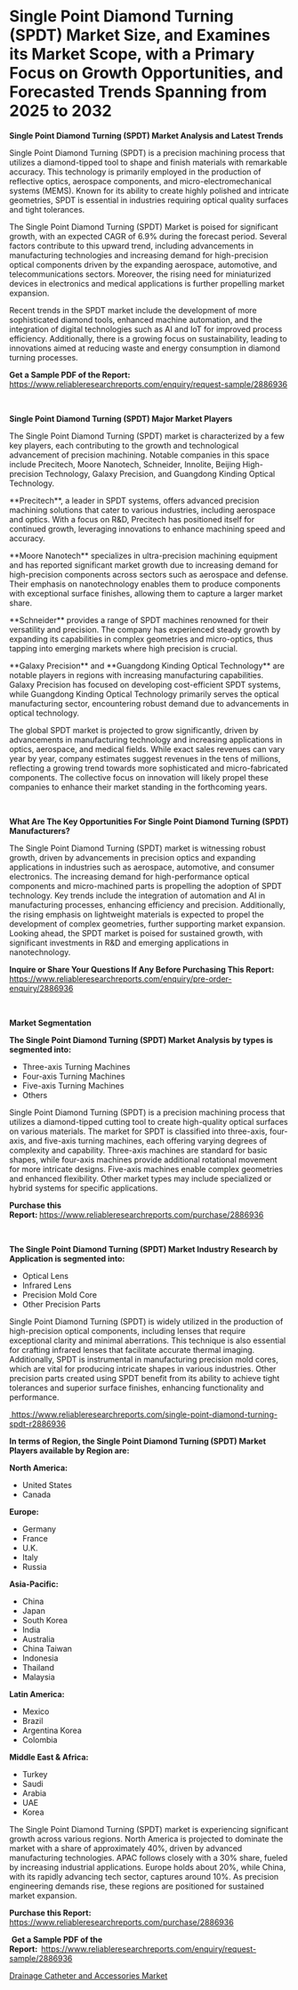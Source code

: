 <p><h1>Single Point Diamond Turning (SPDT) Market Size, and Examines its Market Scope, with a Primary Focus on Growth Opportunities, and Forecasted Trends Spanning from 2025 to 2032</h1></p><p><strong>Single Point Diamond Turning (SPDT) Market Analysis and Latest Trends</strong></p>
<p><p>Single Point Diamond Turning (SPDT) is a precision machining process that utilizes a diamond-tipped tool to shape and finish materials with remarkable accuracy. This technology is primarily employed in the production of reflective optics, aerospace components, and micro-electromechanical systems (MEMS). Known for its ability to create highly polished and intricate geometries, SPDT is essential in industries requiring optical quality surfaces and tight tolerances.</p><p>The Single Point Diamond Turning (SPDT) Market is poised for significant growth, with an expected CAGR of 6.9% during the forecast period. Several factors contribute to this upward trend, including advancements in manufacturing technologies and increasing demand for high-precision optical components driven by the expanding aerospace, automotive, and telecommunications sectors. Moreover, the rising need for miniaturized devices in electronics and medical applications is further propelling market expansion. </p><p>Recent trends in the SPDT market include the development of more sophisticated diamond tools, enhanced machine automation, and the integration of digital technologies such as AI and IoT for improved process efficiency. Additionally, there is a growing focus on sustainability, leading to innovations aimed at reducing waste and energy consumption in diamond turning processes.</p></p>
<p><strong>Get a Sample PDF of the Report:&nbsp;</strong> <a href="https://www.reliableresearchreports.com/enquiry/request-sample/2886936?utm_campaign=3012&utm_medium=2&utm_source=Github&utm_content=ia&utm_term=13032025&utm_id=single-point-diamond-turning-spdt">https://www.reliableresearchreports.com/enquiry/request-sample/2886936</a></p>
<p>&nbsp;</p>
<p><strong>Single Point Diamond Turning (SPDT) Major Market Players</strong></p>
<p><p>The Single Point Diamond Turning (SPDT) market is characterized by a few key players, each contributing to the growth and technological advancement of precision machining. Notable companies in this space include Precitech, Moore Nanotech, Schneider, Innolite, Beijing High-precision Technology, Galaxy Precision, and Guangdong Kinding Optical Technology.</p><p>**Precitech**, a leader in SPDT systems, offers advanced precision machining solutions that cater to various industries, including aerospace and optics. With a focus on R&D, Precitech has positioned itself for continued growth, leveraging innovations to enhance machining speed and accuracy.</p><p>**Moore Nanotech** specializes in ultra-precision machining equipment and has reported significant market growth due to increasing demand for high-precision components across sectors such as aerospace and defense. Their emphasis on nanotechnology enables them to produce components with exceptional surface finishes, allowing them to capture a larger market share.</p><p>**Schneider** provides a range of SPDT machines renowned for their versatility and precision. The company has experienced steady growth by expanding its capabilities in complex geometries and micro-optics, thus tapping into emerging markets where high precision is crucial.</p><p>**Galaxy Precision** and **Guangdong Kinding Optical Technology** are notable players in regions with increasing manufacturing capabilities. Galaxy Precision has focused on developing cost-efficient SPDT systems, while Guangdong Kinding Optical Technology primarily serves the optical manufacturing sector, encountering robust demand due to advancements in optical technology.</p><p>The global SPDT market is projected to grow significantly, driven by advancements in manufacturing technology and increasing applications in optics, aerospace, and medical fields. While exact sales revenues can vary year by year, company estimates suggest revenues in the tens of millions, reflecting a growing trend towards more sophisticated and micro-fabricated components. The collective focus on innovation will likely propel these companies to enhance their market standing in the forthcoming years.</p></p>
<p>&nbsp;</p>
<p><strong>What Are The Key Opportunities For Single Point Diamond Turning (SPDT) Manufacturers?</strong></p>
<p><p>The Single Point Diamond Turning (SPDT) market is witnessing robust growth, driven by advancements in precision optics and expanding applications in industries such as aerospace, automotive, and consumer electronics. The increasing demand for high-performance optical components and micro-machined parts is propelling the adoption of SPDT technology. Key trends include the integration of automation and AI in manufacturing processes, enhancing efficiency and precision. Additionally, the rising emphasis on lightweight materials is expected to propel the development of complex geometries, further supporting market expansion. Looking ahead, the SPDT market is poised for sustained growth, with significant investments in R&D and emerging applications in nanotechnology.</p></p>
<p><strong>Inquire or Share Your Questions If Any Before Purchasing This Report:</strong> <a href="https://www.reliableresearchreports.com/enquiry/pre-order-enquiry/2886936?utm_campaign=3012&utm_medium=2&utm_source=Github&utm_content=ia&utm_term=13032025&utm_id=single-point-diamond-turning-spdt">https://www.reliableresearchreports.com/enquiry/pre-order-enquiry/2886936</a></p>
<p>&nbsp;</p>
<p><strong>Market Segmentation</strong></p>
<p><strong>The Single Point Diamond Turning (SPDT) Market Analysis by types is segmented into:</strong></p>
<p><ul><li>Three-axis Turning Machines</li><li>Four-axis Turning Machines</li><li>Five-axis Turning Machines</li><li>Others</li></ul></p>
<p><p>Single Point Diamond Turning (SPDT) is a precision machining process that utilizes a diamond-tipped cutting tool to create high-quality optical surfaces on various materials. The market for SPDT is classified into three-axis, four-axis, and five-axis turning machines, each offering varying degrees of complexity and capability. Three-axis machines are standard for basic shapes, while four-axis machines provide additional rotational movement for more intricate designs. Five-axis machines enable complex geometries and enhanced flexibility. Other market types may include specialized or hybrid systems for specific applications.</p></p>
<p><strong>Purchase this Report:&nbsp;</strong><a href="https://www.reliableresearchreports.com/purchase/2886936?utm_campaign=3012&utm_medium=2&utm_source=Github&utm_content=ia&utm_term=13032025&utm_id=single-point-diamond-turning-spdt">https://www.reliableresearchreports.com/purchase/2886936</a></p>
<p>&nbsp;</p>
<p><strong>The Single Point Diamond Turning (SPDT) Market Industry Research by Application is segmented into:</strong></p>
<p><ul><li>Optical Lens</li><li>Infrared Lens</li><li>Precision Mold Core</li><li>Other Precision Parts</li></ul></p>
<p><p>Single Point Diamond Turning (SPDT) is widely utilized in the production of high-precision optical components, including lenses that require exceptional clarity and minimal aberrations. This technique is also essential for crafting infrared lenses that facilitate accurate thermal imaging. Additionally, SPDT is instrumental in manufacturing precision mold cores, which are vital for producing intricate shapes in various industries. Other precision parts created using SPDT benefit from its ability to achieve tight tolerances and superior surface finishes, enhancing functionality and performance.</p></p>
<p><a href="https://www.reliableresearchreports.com/single-point-diamond-turning-spdt-r2886936?utm_campaign=3012&utm_medium=2&utm_source=Github&utm_content=ia&utm_term=13032025&utm_id=single-point-diamond-turning-spdt">&nbsp;https://www.reliableresearchreports.com/single-point-diamond-turning-spdt-r2886936</a></p>
<p><strong>In terms of Region, the Single Point Diamond Turning (SPDT) Market Players available by Region are:</strong></p>
<p>
    <p> <strong> North America: </strong>
        <ul>
            <li>United States</li>
            <li>Canada</li>
        </ul>
        </p> 
    <p> <strong> Europe: </strong>
        <ul>
            <li>Germany</li>
            <li>France</li>
            <li>U.K.</li>
            <li>Italy</li>
            <li>Russia</li>
        </ul>
        </p> 
    <p> <strong> Asia-Pacific: </strong>
        <ul>
            <li>China</li>
            <li>Japan</li>
            <li>South Korea</li>
            <li>India</li>
            <li>Australia</li>
            <li>China Taiwan</li>
            <li>Indonesia</li>
            <li>Thailand</li>
            <li>Malaysia</li>
        </ul>
        </p> 
    <p> <strong> Latin America: </strong>
        <ul>
            <li>Mexico</li>
            <li>Brazil</li>
            <li>Argentina Korea</li>
            <li>Colombia</li>
        </ul>
        </p> 
    <p> <strong> Middle East & Africa: </strong>
        <ul>
            <li>Turkey</li>
            <li>Saudi</li>
            <li>Arabia</li>
            <li>UAE</li>
            <li>Korea</li>
        </ul>
    </p>
    </p>
<p><p>The Single Point Diamond Turning (SPDT) market is experiencing significant growth across various regions. North America is projected to dominate the market with a share of approximately 40%, driven by advanced manufacturing technologies. APAC follows closely with a 30% share, fueled by increasing industrial applications. Europe holds about 20%, while China, with its rapidly advancing tech sector, captures around 10%. As precision engineering demands rise, these regions are positioned for sustained market expansion.</p></p>
<p><strong>Purchase this Report: </strong><a href="https://www.reliableresearchreports.com/purchase/2886936?utm_campaign=3012&utm_medium=2&utm_source=Github&utm_content=ia&utm_term=13032025&utm_id=single-point-diamond-turning-spdt">https://www.reliableresearchreports.com/purchase/2886936</a></p>
<p>&nbsp;<strong>Get a Sample PDF of the Report:&nbsp;&nbsp;</strong><a href="https://www.reliableresearchreports.com/enquiry/request-sample/2886936?utm_campaign=3012&utm_medium=2&utm_source=Github&utm_content=ia&utm_term=13032025&utm_id=single-point-diamond-turning-spdt">https://www.reliableresearchreports.com/enquiry/request-sample/2886936</a></p>
<p><strong></strong></p>
<p><p><a href="https://github.com/genayziben/Market-Research-Report-List-1/blob/main/drainage-catheter-and-accessories-market.md?utm_campaign=3012&utm_medium=2&utm_source=Github&utm_content=ia&utm_term=13032025&utm_id=single-point-diamond-turning-spdt">Drainage Catheter and Accessories Market</a></p></p>